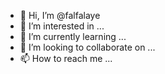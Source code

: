 - 👋 Hi, I’m @falfalaye
- 👀 I’m interested in ...
- 🌱 I’m currently learning ...
- 💞️ I’m looking to collaborate on ...
- 📫 How to reach me ...

<!---
falfalaye/falfalaye is a ✨ special ✨ repository because its `README.md` (this file) appears on your GitHub profile.
You can click the Preview link to take a look at your changes.
--->
